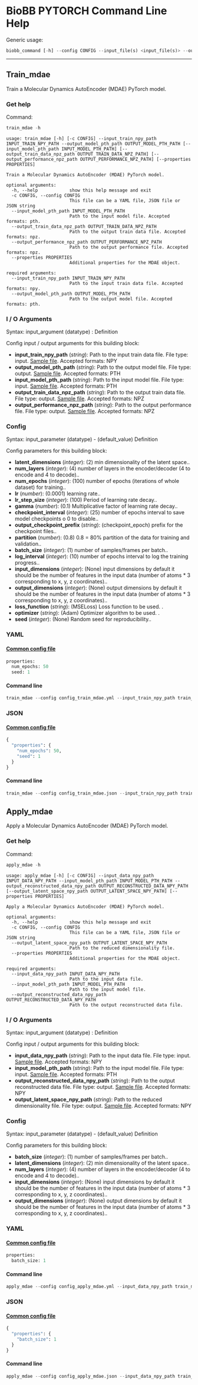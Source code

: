 # BioBB PYTORCH Command Line Help
Generic usage:
```python
biobb_command [-h] --config CONFIG --input_file(s) <input_file(s)> --output_file <output_file>
```
-----------------


## Train_mdae
Train a Molecular Dynamics AutoEncoder (MDAE) PyTorch model.
### Get help
Command:
```python
train_mdae -h
```
    usage: train_mdae [-h] [-c CONFIG] --input_train_npy_path INPUT_TRAIN_NPY_PATH --output_model_pth_path OUTPUT_MODEL_PTH_PATH [--input_model_pth_path INPUT_MODEL_PTH_PATH] [--output_train_data_npz_path OUTPUT_TRAIN_DATA_NPZ_PATH] [--output_performance_npz_path OUTPUT_PERFORMANCE_NPZ_PATH] [--properties PROPERTIES]
    
    Train a Molecular Dynamics AutoEncoder (MDAE) PyTorch model.
    
    optional arguments:
      -h, --help            show this help message and exit
      -c CONFIG, --config CONFIG
                            This file can be a YAML file, JSON file or JSON string
      --input_model_pth_path INPUT_MODEL_PTH_PATH
                            Path to the input model file. Accepted formats: pth.
      --output_train_data_npz_path OUTPUT_TRAIN_DATA_NPZ_PATH
                            Path to the output train data file. Accepted formats: npz.
      --output_performance_npz_path OUTPUT_PERFORMANCE_NPZ_PATH
                            Path to the output performance file. Accepted formats: npz.
      --properties PROPERTIES
                            Additional properties for the MDAE object.
    
    required arguments:
      --input_train_npy_path INPUT_TRAIN_NPY_PATH
                            Path to the input train data file. Accepted formats: npy.
      --output_model_pth_path OUTPUT_MODEL_PTH_PATH
                            Path to the output model file. Accepted formats: pth.
### I / O Arguments
Syntax: input_argument (datatype) : Definition

Config input / output arguments for this building block:
* **input_train_npy_path** (*string*): Path to the input train data file. File type: input. [Sample file](https://github.com/bioexcel/biobb_pytorch/raw/master/biobb_pytorch/test/data/mdae/train_mdae_traj.npy). Accepted formats: NPY
* **output_model_pth_path** (*string*): Path to the output model file. File type: output. [Sample file](https://github.com/bioexcel/biobb_pytorch/raw/master/biobb_pytorch/test/reference/mdae/ref_output_model.pth). Accepted formats: PTH
* **input_model_pth_path** (*string*): Path to the input model file. File type: input. [Sample file](https://github.com/bioexcel/biobb_pytorch/raw/master/biobb_pytorch/test/reference/mdae/ref_output_model.pth). Accepted formats: PTH
* **output_train_data_npz_path** (*string*): Path to the output train data file. File type: output. [Sample file](https://github.com/bioexcel/biobb_pytorch/raw/master/biobb_pytorch/test/reference/mdae/ref_output_train_data.npz). Accepted formats: NPZ
* **output_performance_npz_path** (*string*): Path to the output performance file. File type: output. [Sample file](https://github.com/bioexcel/biobb_pytorch/raw/master/biobb_pytorch/test/reference/mdae/ref_output_performance.npz). Accepted formats: NPZ
### Config
Syntax: input_parameter (datatype) - (default_value) Definition

Config parameters for this building block:
* **latent_dimensions** (*integer*): (2) min dimensionality of the latent space..
* **num_layers** (*integer*): (4) number of layers in the encoder/decoder (4 to encode and 4 to decode)..
* **num_epochs** (*integer*): (100) number of epochs (iterations of whole dataset) for training..
* **lr** (*number*): (0.0001) learning rate..
* **lr_step_size** (*integer*): (100) Period of learning rate decay..
* **gamma** (*number*): (0.1) Multiplicative factor of learning rate decay..
* **checkpoint_interval** (*integer*): (25) number of epochs interval to save model checkpoints o 0 to disable..
* **output_checkpoint_prefix** (*string*): (checkpoint_epoch) prefix for the checkpoint files..
* **partition** (*number*): (0.8) 0.8 = 80% partition of the data for training and validation..
* **batch_size** (*integer*): (1) number of samples/frames per batch..
* **log_interval** (*integer*): (10) number of epochs interval to log the training progress..
* **input_dimensions** (*integer*): (None) input dimensions by default it should be the number of features in the input data (number of atoms * 3 corresponding to x, y, z coordinates)..
* **output_dimensions** (*integer*): (None) output dimensions by default it should be the number of features in the input data (number of atoms * 3 corresponding to x, y, z coordinates)..
* **loss_function** (*string*): (MSELoss) Loss function to be used. .
* **optimizer** (*string*): (Adam) Optimizer algorithm to be used. .
* **seed** (*integer*): (None) Random seed for reproducibility..
### YAML
#### [Common config file](https://github.com/bioexcel/biobb_pytorch/blob/master/biobb_pytorch/test/data/config/config_train_mdae.yml)
```python
properties:
  num_epochs: 50
  seed: 1

```
#### Command line
```python
train_mdae --config config_train_mdae.yml --input_train_npy_path train_mdae_traj.npy --output_model_pth_path ref_output_model.pth --input_model_pth_path ref_output_model.pth --output_train_data_npz_path ref_output_train_data.npz --output_performance_npz_path ref_output_performance.npz
```
### JSON
#### [Common config file](https://github.com/bioexcel/biobb_pytorch/blob/master/biobb_pytorch/test/data/config/config_train_mdae.json)
```python
{
  "properties": {
    "num_epochs": 50,
    "seed": 1
  }
}
```
#### Command line
```python
train_mdae --config config_train_mdae.json --input_train_npy_path train_mdae_traj.npy --output_model_pth_path ref_output_model.pth --input_model_pth_path ref_output_model.pth --output_train_data_npz_path ref_output_train_data.npz --output_performance_npz_path ref_output_performance.npz
```

## Apply_mdae
Apply a Molecular Dynamics AutoEncoder (MDAE) PyTorch model.
### Get help
Command:
```python
apply_mdae -h
```
    usage: apply_mdae [-h] [-c CONFIG] --input_data_npy_path INPUT_DATA_NPY_PATH --input_model_pth_path INPUT_MODEL_PTH_PATH --output_reconstructed_data_npy_path OUTPUT_RECONSTRUCTED_DATA_NPY_PATH [--output_latent_space_npy_path OUTPUT_LATENT_SPACE_NPY_PATH] [--properties PROPERTIES]
    
    Apply a Molecular Dynamics AutoEncoder (MDAE) PyTorch model.
    
    optional arguments:
      -h, --help            show this help message and exit
      -c CONFIG, --config CONFIG
                            This file can be a YAML file, JSON file or JSON string
      --output_latent_space_npy_path OUTPUT_LATENT_SPACE_NPY_PATH
                            Path to the reduced dimensionality file.
      --properties PROPERTIES
                            Additional properties for the MDAE object.
    
    required arguments:
      --input_data_npy_path INPUT_DATA_NPY_PATH
                            Path to the input data file.
      --input_model_pth_path INPUT_MODEL_PTH_PATH
                            Path to the input model file.
      --output_reconstructed_data_npy_path OUTPUT_RECONSTRUCTED_DATA_NPY_PATH
                            Path to the output reconstructed data file.
### I / O Arguments
Syntax: input_argument (datatype) : Definition

Config input / output arguments for this building block:
* **input_data_npy_path** (*string*): Path to the input data file. File type: input. [Sample file](https://github.com/bioexcel/biobb_pytorch/raw/master/biobb_pytorch/test/data/mdae/train_mdae_traj.npy). Accepted formats: NPY
* **input_model_pth_path** (*string*): Path to the input model file. File type: input. [Sample file](https://github.com/bioexcel/biobb_pytorch/raw/master/biobb_pytorch/test/reference/mdae/ref_output_model.pth). Accepted formats: PTH
* **output_reconstructed_data_npy_path** (*string*): Path to the output reconstructed data file. File type: output. [Sample file](https://github.com/bioexcel/biobb_pytorch/raw/master/biobb_pytorch/test/reference/mdae/ref_output_reconstructed_data.npy). Accepted formats: NPY
* **output_latent_space_npy_path** (*string*): Path to the reduced dimensionality file. File type: output. [Sample file](https://github.com/bioexcel/biobb_pytorch/raw/master/biobb_pytorch/test/reference/mdae/ref_output_latent_space.npy). Accepted formats: NPY
### Config
Syntax: input_parameter (datatype) - (default_value) Definition

Config parameters for this building block:
* **batch_size** (*integer*): (1) number of samples/frames per batch..
* **latent_dimensions** (*integer*): (2) min dimensionality of the latent space..
* **num_layers** (*integer*): (4) number of layers in the encoder/decoder (4 to encode and 4 to decode)..
* **input_dimensions** (*integer*): (None) input dimensions by default it should be the number of features in the input data (number of atoms * 3 corresponding to x, y, z coordinates)..
* **output_dimensions** (*integer*): (None) output dimensions by default it should be the number of features in the input data (number of atoms * 3 corresponding to x, y, z coordinates)..
### YAML
#### [Common config file](https://github.com/bioexcel/biobb_pytorch/blob/master/biobb_pytorch/test/data/config/config_apply_mdae.yml)
```python
properties:
  batch_size: 1

```
#### Command line
```python
apply_mdae --config config_apply_mdae.yml --input_data_npy_path train_mdae_traj.npy --input_model_pth_path ref_output_model.pth --output_reconstructed_data_npy_path ref_output_reconstructed_data.npy --output_latent_space_npy_path ref_output_latent_space.npy
```
### JSON
#### [Common config file](https://github.com/bioexcel/biobb_pytorch/blob/master/biobb_pytorch/test/data/config/config_apply_mdae.json)
```python
{
  "properties": {
    "batch_size": 1
  }
}
```
#### Command line
```python
apply_mdae --config config_apply_mdae.json --input_data_npy_path train_mdae_traj.npy --input_model_pth_path ref_output_model.pth --output_reconstructed_data_npy_path ref_output_reconstructed_data.npy --output_latent_space_npy_path ref_output_latent_space.npy
```
